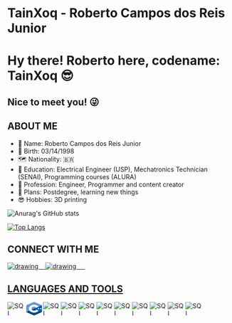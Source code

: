 # TainXoq - Roberto Campos dos Reis Junior
# Hy there! Roberto here, codename: TainXoq :sunglasses:
## Nice to meet you! :stuck_out_tongue_winking_eye:

## ABOUT ME
  * 🧔 Name: Roberto Campos dos Reis Junior
  * 🎂 Birth: 03/14/1998
  * 🗺️ Nationality: 🇧🇷
  * 🏫 Education: Electrical Engineer (USP), Mechatronics Technician (SENAI), Programming courses (ALURA)
  * 👷 Profession: Engineer, Programmer and content creator
  * 🌱 Plans: Postdegree, learning new things
  * 😎 Hobbies: 3D printing 

![Anurag's GitHub stats](https://github-readme-stats.vercel.app/api?username=TainXoq&show_icons=true&theme=radical)

[![Top Langs](https://github-readme-stats.vercel.app/api/top-langs/?username=TainXoq&theme=radical)](https://github.com/TainXoq/github-readme-stats)


 
## CONNECT WITH ME
  <!-- [<img align="left" alt="LinkedIn" width="30px" src="https://raw.githubusercontent.com/devicons/devicon/9f4f5cdb393299a81125eb5127929ea7bfe42889/icons/linkedin/linkedin-original.svg" />][linkedin]
[<img align="left" alt="YouTube" width="30px" src="https://trucao.com.br/wp-content/uploads/2018/07/youtube-logo.png" />][youtube]
 -->
<a href="https://www.youtube.com/@tainxoq323"><img src="https://res.cloudinary.com/importdata/image/upload/v1595012354/yt_logo_jjgys4.png" alt="drawing" width="100"/>&nbsp;&nbsp;&nbsp;&nbsp;<a href="https://www.linkedin.com/in/robertocamposdosreisjunior"><img src="https://res.cloudinary.com/importdata/image/upload/v1595012354/linkedin_t9qiwy.png" alt="drawing" width="100"/> &nbsp;&nbsp;&nbsp;&nbsp;
<br />

 ## LANGUAGES AND TOOLS
 
 <img align="left" alt="SQL" height="30" width="40" src="https://cdn.jsdelivr.net/gh/devicons/devicon/icons/c/c-original.svg" />
 <img align="left" alt="SQL" height="30" width="40" src="https://raw.githubusercontent.com/devicons/devicon/9f4f5cdb393299a81125eb5127929ea7bfe42889/icons/cplusplus/cplusplus-original.svg" />
 <img align="left" alt="SQL" height="30" width="40" src="https://cdn.jsdelivr.net/gh/devicons/devicon/icons/embeddedc/embeddedc-original-wordmark.svg" />
<img align="left" alt="SQL" height="30" width="40" src="https://cdn.jsdelivr.net/gh/devicons/devicon/icons/arduino/arduino-original-wordmark.svg" />
 <img align="left" alt="SQL" height="30" width="40" src="https://cdn.jsdelivr.net/gh/devicons/devicon/icons/git/git-original.svg" />
 <img align="left" alt="SQL" height="30" width="40" src="https://cdn.jsdelivr.net/gh/devicons/devicon/icons/html5/html5-original.svg" />
 <img align="left" alt="SQL" height="30" width="40" src="https://cdn.jsdelivr.net/gh/devicons/devicon/icons/css3/css3-original.svg" />
 <img align="left" alt="SQL" height="30" width="40" src="https://cdn.jsdelivr.net/gh/devicons/devicon/icons/javascript/javascript-original.svg" />
  <img align="left" alt="SQL" height="30" width="40" src="https://cdn.jsdelivr.net/gh/devicons/devicon/icons/java/java-original.svg" />
 <img align="left" alt="SQL" height="30" width="40" src="https://cdn.jsdelivr.net/gh/devicons/devicon/icons/vscode/vscode-original.svg" />
 <img align="left" alt="SQL" height="30" width="40" src="https://cdn.jsdelivr.net/gh/devicons/devicon/icons/latex/latex-original.svg" />


